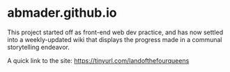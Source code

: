 # abmader.github.io

This project started off as front-end web dev practice, and has now settled into a weekly-updated wiki that displays the progress made in a communal storytelling endeavor.

A quick link to the site:
https://tinyurl.com/landofthefourqueens
